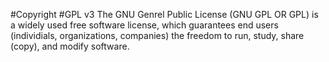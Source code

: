 #Copyright
#GPL v3
The GNU Genrel Public License (GNU GPL OR GPL) is a widely used free software license, which guarantees end users (individials, organizations, companies) the freedom to run, study, share (copy), and modify software.